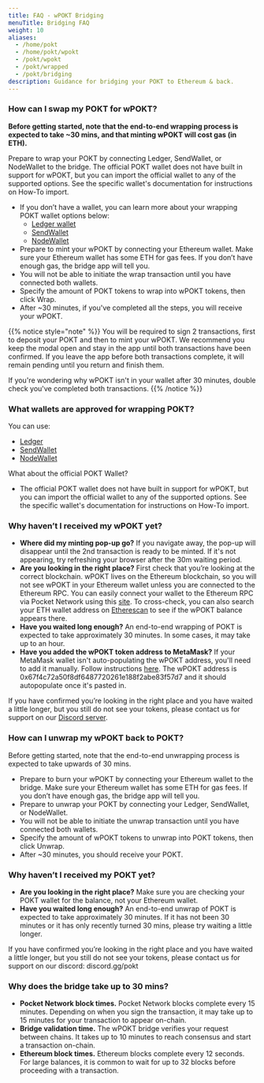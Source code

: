 ```yaml
---
title: FAQ - wPOKT Bridging
menuTitle: Bridging FAQ
weight: 10
aliases:
  - /home/pokt
  - /home/pokt/wpokt
  - /pokt/wpokt
  - /pokt/wrapped
  - /pokt/bridging
description: Guidance for bridging your POKT to Ethereum & back.  
---
```


### How can I swap my POKT for wPOKT?

**Before getting started, note that the end-to-end wrapping process is expected to take ~30 mins, and that minting wPOKT will cost gas (in ETH).**

Prepare to wrap your POKT by connecting Ledger, SendWallet, or NodeWallet to the bridge. The official POKT wallet does not have built in support for wPOKT, but you can import the official wallet to any of the supported options. See the specific wallet's documentation for instructions on How-To import.

- If you don’t have a wallet, you can learn more about your wrapping POKT wallet options below:
  - [Ledger wallet](https://support.ledger.com/hc/en-us/articles/12976051037853-Pocket-POKT-?docs=true)
  - [SendWallet](https://www.sendwallet.net/)
  - [NodeWallet](https://docs.decentralizedauthority.com/nodewallet)
- Prepare to mint your wPOKT by connecting your Ethereum wallet. Make sure your Ethereum wallet has some ETH for gas fees. If you don’t have enough gas, the bridge app will tell you.
- You will not be able to initiate the wrap transaction until you have connected both wallets.
- Specify the amount of POKT tokens to wrap into wPOKT tokens, then click Wrap.
- After ~30 minutes, if you've completed all the steps, you will receive your wPOKT.

 {{% notice style="note" %}}
You will be required to sign 2 transactions, first to deposit your POKT and then to mint your wPOKT. We recommend you keep the modal open and stay in the app until both transactions have been confirmed. If you leave the app before both transactions complete, it will remain pending until you return and finish them. 

If you're wondering why wPOKT isn't in your wallet after 30 minutes, double check you've completed both transactions.
{{% /notice %}}   


### What wallets are approved for wrapping POKT?

You can use:
- [Ledger](https://docs.pokt.network/pokt/wallets/#pocket-ledger-wallet)
- [SendWallet](https://sendwallet.net)
- [NodeWallet](https://docs.decentralizedauthority.com/nodewallet)

What about the official POKT Wallet?
- The official POKT wallet does not have built in support for wPOKT, but you can import the official wallet to any of the supported options. See the specific wallet's documentation for instructions on How-To import.

### Why haven’t I received my wPOKT yet?

- **Where did my minting pop-up go?** If you navigate away, the pop-up will disappear until the 2nd transaction is ready to be minted. If it's not appearing, try refreshing your browser after the 30m waiting period. 
- **Are you looking in the right place?** First check that you’re looking at the correct blockchain. wPOKT lives on the Ethereum blockchain, so you will not see wPOKT in your Ethereum wallet unless you are connected to the Ethereum RPC. You can easily connect your wallet to the Ethereum RPC via Pocket Network using this [site](https://rpclist.info/). To cross-check, you can also search your ETH wallet address on [Etherescan](https://etherscan.io/) to see if the wPOKT balance appears there.
- **Have you waited long enough?** An end-to-end wrapping of POKT is expected to take approximately 30 minutes. In some cases, it may take up to an hour.
- **Have you added the wPOKT token address to MetaMask?** If your MetaMask wallet isn't auto-populating the wPOKT address, you'll need to add it manually. Follow instructions [here](https://support.metamask.io/hc/en-us/articles/360015489031-How-to-display-tokens-in-MetaMask#h_01FWH492CHY60HWPC28RW0872H). The wPOKT address is 0x67f4c72a50f8df6487720261e188f2abe83f57d7 and it should autopopulate once it's pasted in. 

If you have confirmed you’re looking in the right place and you have waited a little longer, but you still do not see your tokens, please contact us for support on our [Discord server](https://discord.com/channels/553741558869131266/1159177817574088724).

### How can I unwrap my wPOKT back to POKT?

Before getting started, note that the end-to-end unwrapping process is expected to take upwards of 30 mins.

- Prepare to burn your wPOKT by connecting your Ethereum wallet to the bridge. Make sure your Ethereum wallet has some ETH for gas fees. If you don’t have enough gas, the bridge app will tell you.
- Prepare to unwrap your POKT by connecting your Ledger, SendWallet, or NodeWallet.
- You will not be able to initiate the unwrap transaction until you have connected both wallets.
- Specify the amount of wPOKT tokens to unwrap into POKT tokens, then click Unwrap.
- After ~30 minutes, you should receive your POKT.

### Why haven’t I received my POKT yet?

- **Are you looking in the right place?** Make sure you are checking your POKT wallet for the balance, not your Ethereum wallet.
- **Have you waited long enough?** An end-to-end unwrap of POKT is expected to take approximately 30 minutes. If it has not been 30 minutes or it has only recently turned 30 mins, please try waiting a little longer.

If you have confirmed you’re looking in the right place and you have waited a little longer, but you still do not see your tokens, please contact us for support on our discord: 
discord.gg/pokt

### Why does the bridge take up to 30 mins?

- **Pocket Network block times.** Pocket Network blocks complete every 15 minutes. Depending on when you sign the transaction, it may take up to 15 minutes for your transaction to appear on-chain.
- **Bridge validation time.** The wPOKT bridge verifies your request between chains. It takes up to 10 minutes to reach consensus and start a transaction on-chain.
- **Ethereum block times.** Ethereum blocks complete every 12 seconds. For large balances, it is common to wait for up to 32 blocks before proceeding with a transaction.
